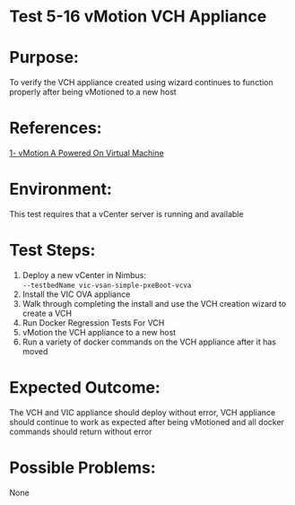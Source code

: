 Test 5-16 vMotion VCH Appliance
=======

# Purpose:
To verify the VCH appliance created using wizard continues to function properly after being vMotioned to a new host

# References:
[1- vMotion A Powered On Virtual Machine](http://pubs.vmware.com/vsphere-4-esx-vcenter/index.jsp?topic=/com.vmware.vsphere.dcadmin.doc_41/vsp_dc_admin_guide/migrating_virtual_machines/t_migrate_a_powered-on_virtual_machine_with_vmotion.html)

# Environment:
This test requires that a vCenter server is running and available

# Test Steps:
1. Deploy a new vCenter in Nimbus:  
   ```--testbedName vic-vsan-simple-pxeBoot-vcva```  
2. Install the VIC OVA appliance
3. Walk through completing the install and use the VCH creation wizard to create a VCH
4. Run Docker Regression Tests For VCH
5. vMotion the VCH appliance to a new host
6. Run a variety of docker commands on the VCH appliance after it has moved


# Expected Outcome:
The VCH and VIC appliance should deploy without error, VCH appliance should continue to work as expected after being vMotioned and all docker commands should return without error

# Possible Problems:
None

